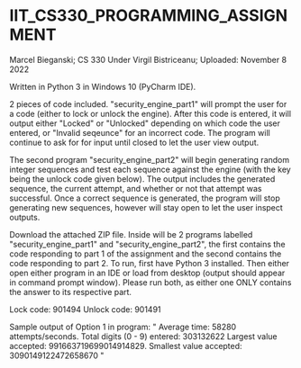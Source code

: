 # IIT_CS330_PROGRAMMING_ASSIGNMENT
Marcel Bieganski; CS 330 Under Virgil Bistriceanu; Uploaded: November 8 2022

Written in Python 3 in Windows 10 (PyCharm IDE).

2 pieces of code included. "security_engine_part1" will prompt the user for a code (either to lock or unlock the engine). After this code is entered, it will output either "Locked" or "Unlocked" depending on which code the user entered, or "Invalid seqeunce" for an incorrect code. The program will continue to ask for for input until closed to let the user view output.

The second program "security_engine_part2" will begin generating random integer sequences and test each sequence against the engine (with the key being the unlock code given below). The output includes the generated sequence, the current attempt, and whether or not that attempt was successful. Once a correct sequence is generated, the program will stop generating new sequences, however will stay open to let the user inspect outputs.

Download the attached ZIP file. Inside will be 2 programs labelled "security_engine_part1" and "security_engine_part2", the first contains the code responding to part 1 of the assignment and the second contains the code responding to part 2. To run, first have Python 3 installed. Then either open either program in an IDE or load from desktop (output should appear in command prompt window). Please run both, as either one ONLY contains the answer to its respective part.

Lock code: 901494
Unlock code: 901491

Sample output of Option 1 in program:
"
Average time: 58280 attempts/seconds. Total digits (0 - 9) entered: 303132622
Largest value accepted: 991663719699014914829. Smallest value accepted: 3090149122472658670
"
